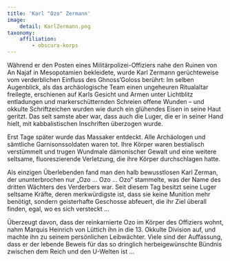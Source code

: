 ```yaml
---
title: 'Karl "Ozo" Zermann'
image:
    detail: KarlZermann.png
taxonomy:
    affiliation:
        - obscura-korps
---
```


Während er den Posten eines Militärpolizei-Offiziers nahe den Ruinen von An Najaf in Mesopotamien bekleidete, wurde Karl Zermann gerüchteweise vom verderblichen Einfluss des Ghnoss’Goloss berührt: Im selben Augenblick, als das archäologische Team einen ungeheuren Ritualaltar freilegte, erschienen auf Karls Gesicht und Armen unter Lichtblitz entladungen und markerschütternden Schreien offene Wunden – und okkulte Schriftzeichen wurden wie durch ein glühendes Eisen in seine Haut geritzt. Das selt samste aber war, dass auch die Luger, die er in seiner Hand hielt, mit kabbalistischen Inschriften überzogen wurde.

Erst Tage später wurde das Massaker entdeckt. Alle Archäologen und sämtliche Garnisonssoldaten waren tot. Ihre Körper waren bestialisch verstümmelt und trugen Wundmale dämonischer Gewalt und eine weitere seltsame, fluoreszierende Verletzung, die ihre Körper durchschlagen hatte.

Als einzigen Überlebenden fand man den halb bewusstlosen Karl Zerman, der ununterbrochen nur „Ozo ... Ozo ... Ozo“ stammelte, was der Name des dritten Wächters des Verderbers war. Seit diesem Tag besitzt seine Luger seltsame Kräfte, deren merkwürdigste ist, dass sie keine Munition mehr benötigt, sondern geisterhafte Geschosse abfeuert, die ihr Ziel überall finden, egal, wo es sich versteckt ...

Überzeugt davon, dass der reinkarnierte Ozo im Körper des Offiziers wohnt, nahm Marquis Heinrich von Lüttich ihn in die 13. Okkulte Division auf, und machte ihn zu seinem persönlichen Leibwächter. Viele sind der Auffassung, dass er der lebende Beweis für das so dringlich herbeigewünschte Bündnis zwischen dem Reich und den U-Welten ist ...